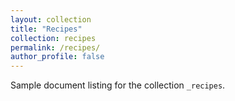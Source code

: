 ```yaml
---
layout: collection
title: "Recipes"
collection: recipes
permalink: /recipes/
author_profile: false
---
```


Sample document listing for the collection `_recipes`.
